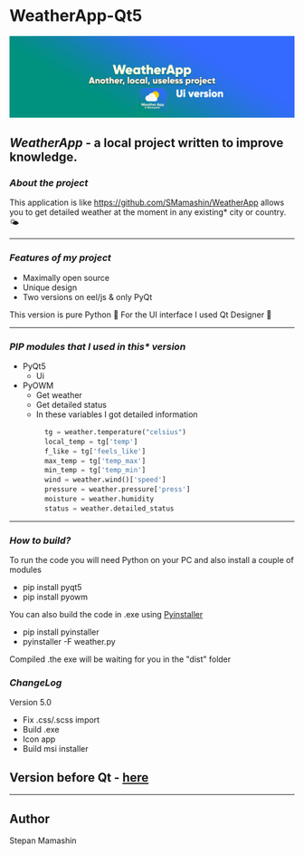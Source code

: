 # WeatherApp-Qt5
<img src="./source/cover_ui.jpg"  alt="error" title="cover-project">

## ___WeatherApp___ - a local project written to improve knowledge.

### ___About the project___
This application is like https://github.com/SMamashin/WeatherApp allows you to get detailed weather at the moment in any existing* city or country. 🌤

---
### ___Features of my project___ 
* Maximally open source
* Unique design
* Two versions on eel/js & only PyQt

This version is pure Python 🐍
For the UI interface I used Qt Designer 💚

---
### ___PIP modules that I used in this* version___
* PyQt5
  * Ui
* PyOWM
  * Get weather
  * Get detailed status
  * In these variables I got detailed information
      ```python
        tg = weather.temperature("celsius")
        local_temp = tg['temp']
        f_like = tg['feels_like']
        max_temp = tg['temp_max']
        min_temp = tg['temp_min']
        wind = weather.wind()['speed']
        pressure = weather.pressure['press']
        moisture = weather.humidity
        status = weather.detailed_status
---
### ___How to build?___
To run the code you will need Python on your PC and also install a couple of modules
  * pip install pyqt5
  * pip install pyowm
    
You can also build the code in .exe using <u>Pyinstaller</u>
  * pip install pyinstaller
  * pyinstaller -F weather.py
    
Compiled .the exe will be waiting for you in the "dist" folder

### ___ChangeLog___
Version 5.0
 * Fix .css/.scss import
 * Build .exe
 * Icon app
 * Build msi installer

Version before Qt - [here](https://github.com/SMamashin/WeatherAppWeb)
---

---
## Author
Stepan Mamashin
